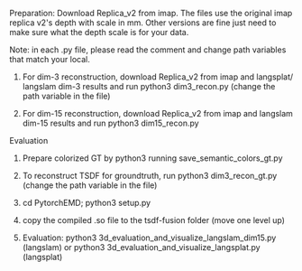 Preparation: Download Replica_v2 from imap. The files use the original imap replica v2's depth with scale in mm. Other versions are fine just need to make sure what the depth scale is for your data. 

Note: in each .py file, please read the comment and change path variables that match your local.

1. For dim-3 reconstruction, download Replica_v2 from imap and langsplat/ langslam dim-3 results and run python3 dim3_recon.py (change the path variable in the file)

2. For dim-15 reconstruction, download Replica_v2 from imap and langslam dim-15 results and run python3 dim15_recon.py 

Evaluation

1. Prepare colorized GT by python3 running save_semantic_colors_gt.py

2. To reconstruct TSDF for groundtruth, run python3 dim3_recon_gt.py (change the path variable in the file)

3. cd PytorchEMD; python3 setup.py

4. copy the compiled .so file to the tsdf-fusion folder (move one level up)

5. Evaluation: python3 3d_evaluation_and_visualize_langslam_dim15.py (langslam) or python3 3d_evaluation_and_visualize_langsplat.py (langsplat)
